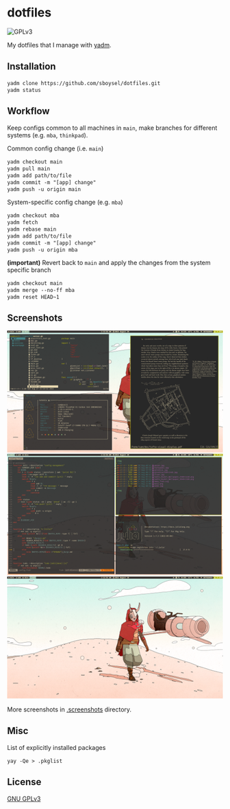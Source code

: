 # dotfiles

![GPLv3](https://img.shields.io/badge/license-GPL3-brightgreen)

My dotfiles that I manage with [yadm](https://yadm.io/).

## Installation

```
yadm clone https://github.com/sboysel/dotfiles.git
yadm status
```

## Workflow

Keep configs common to all machines in `main`, make branches for different 
systems (e.g. `mba`, `thinkpad`).

Common config change (i.e. `main`)

```
yadm checkout main
yadm pull main
yadm add path/to/file
yadm commit -m "[app] change"
yadm push -u origin main
```

System-specific config change (e.g. `mba`)

```
yadm checkout mba
yadm fetch
yadm rebase main
yadm add path/to/file
yadm commit -m "[app] change"
yadm push -u origin mba
```

**(important)** Revert back to `main` and apply the changes from the system specific branch

```
yadm checkout main
yadm merge --no-ff mba
yadm reset HEAD~1
```

## Screenshots

![](../.screenshots/thinkpad/screen0.png?raw=true)
![](../.screenshots/thinkpad/screen1.png?raw=true)
![](../.screenshots/thinkpad/screen2.png?raw=true)

More screenshots in [.screenshots](../.screenshots) directory.

## Misc

List of explicitly installed packages
```
yay -Qe > .pkglist
```

## License

[GNU GPLv3](https://choosealicense.com/licenses/gpl-3.0/)
